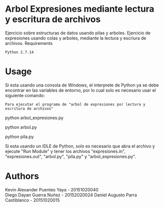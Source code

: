 # Arbol Expresiones mediante lectura y escritura de archivos

Ejercicio sobre estructuras de datos usando pilas y arboles. Ejercicio de expresiones usando colas y arboles, mediante la lectura y escriura de archivos. 
Requirements

    Python 2.7.14

# Usage

Si esta usando una consola de Windows, el interprete de Python ya se debe encontrar en las variables de entorno, por lo cual solo es necesario usar el siguiente comando:

    Para ejecutar el programa de "arbol de expresiones por lectura y escritura de archivos"

python arbol_expresiones.py

python arbol.py

python pila.py

Si esta usando un IDLE de Python, solo es necesario que abra el archivo y ejecute "Run Module" y tener los archivos "expresiones.in", "expresiones.out", "arbol.py", "pila.py" y "arbol_expresiones.py".

# Authors

Kevin Alexander Puentes Yaya - 20151020040  
Diego Dayan Guerra Nuñez - 20152020024
Daniel Augusto Parra Castiblanco - 20151020015
